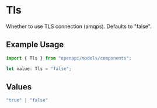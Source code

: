 # Tls

Whether to use TLS connection (amqps). Defaults to "false".

## Example Usage

```typescript
import { Tls } from "openapi/models/components";

let value: Tls = "false";
```

## Values

```typescript
"true" | "false"
```